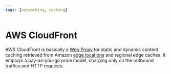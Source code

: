 ```yaml
---
tags: [networking, caching]
---
```


# AWS CloudFront

AWS CloudFront is basically a [Web Proxy](202212052017.md) for static and
dynamic content caching retrieved from Amazon [edge locations](202312011406.md)
and regional edge caches. It employs a pay-as-you-go price model, charging only
on the outbound traffics and HTTP requests.
